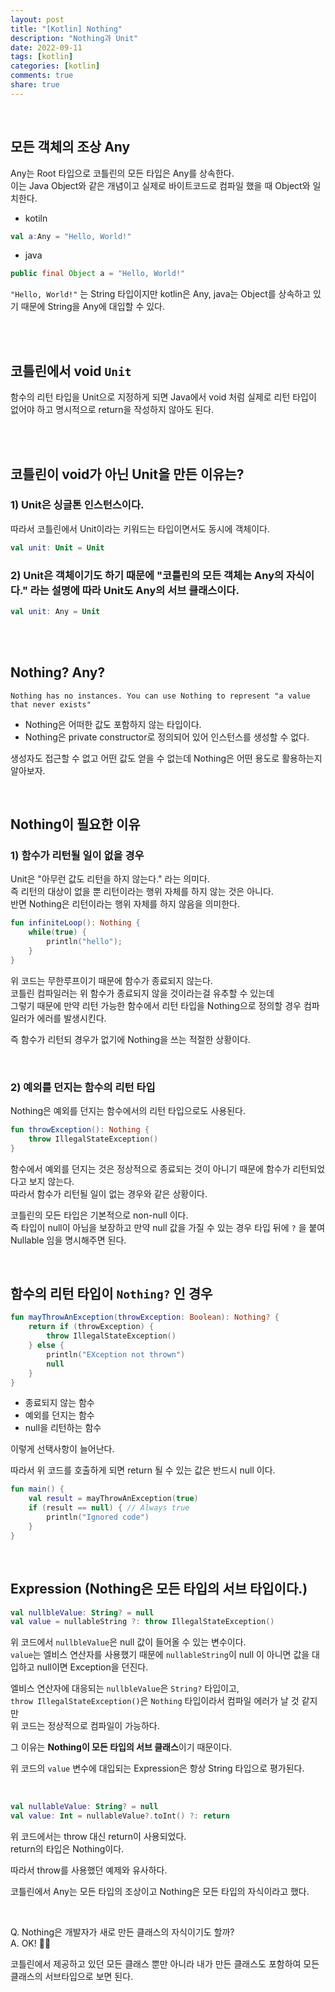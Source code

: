 ```yaml
---
layout: post
title: "[Kotlin] Nothing"    
description: "Nothing과 Unit"  
date: 2022-09-11   
tags: [kotlin]    
categories: [kotlin]
comments: true   
share: true 
---    
```


<br /> 


## 모든 객체의 조상 Any  
Any는 Root 타입으로 코틀린의 모든 타입은 Any를 상속한다.    
이는 Java Object와 같은 개념이고 실제로 바이트코드로 컴파일 했을 때 Object와 일치한다.     


* kotiln 

```kotlin
val a:Any = "Hello, World!"
```

* java 

```java 
public final Object a = "Hello, World!"
```

`"Hello, World!"` 는 String 타입이지만 kotlin은 Any, java는 Object를 상속하고 있기 때문에 String을 Any에 대입할 수 있다.   

<br /> 
<br />


## 코틀린에서 void `Unit`
함수의 리턴 타입을 Unit으로 지정하게 되면 Java에서 void 처럼 실제로 리턴 타입이 없어야 하고 명시적으로 return을 작성하지 않아도 된다.   

<br />
<br />

## 코틀린이 void가 아닌 Unit을 만든 이유는? 
### 1) Unit은 싱글톤 인스턴스이다. 
따라서 코틀린에서 Unit이라는 키워드는 타입이면서도 동시에 객체이다.   

```kotlin
val unit: Unit = Unit
```

### 2) Unit은 객체이기도 하기 때문에 "코틀린의 모든 객체는 Any의 자식이다." 라는 설명에 따라 Unit도 Any의 서브 클래스이다. 

```kotlin
val unit: Any = Unit
```

<br />
<br />

## Nothing? Any?

```text
Nothing has no instances. You can use Nothing to represent "a value that never exists"
```

* Nothing은 어떠한 값도 포함하지 않는 타입이다. 
* Nothing은 private constructor로 정의되어 있어 인스턴스를 생성할 수 없다.    

생성자도 접근할 수 없고 어떤 값도 얻을 수 없는데 Nothing은 어떤 용도로 활용하는지 알아보자. 

<br />

## Nothing이 필요한 이유 
### 1) 함수가 리턴될 일이 없을 경우 
Unit은 "아무런 값도 리턴을 하지 않는다." 라는 의미다.   
즉 리턴의 대상이 없을 뿐 리턴이라는 행위 자체를 하지 않는 것은 아니다.   
반면 Nothing은 리턴이라는 행위 자체를 하지 않음을 의미한다.   

```kotlin
fun infiniteLoop(): Nothing {
    while(true) {
        println("hello");
    }
}
```

위 코드는 무한루프이기 때문에 함수가 종료되지 않는다.   
코틀린 컴파일러는 위 함수가 종료되지 않을 것이라는걸 유추할 수 있는데   
그렇기 때문에 만약 리턴 가능한 함수에서 리턴 타입을 Nothing으로 정의할 경우 컴파일러가 에러를 발생시킨다.   

즉 함수가 리턴되 경우가 없기에 Nothing을 쓰는 적절한 상황이다. 

<br />

### 2) 예외를 던지는 함수의 리턴 타입 
Nothing은 예외를 던지는 함수에서의 리턴 타입으로도 사용된다.   

```kotlin
fun throwException(): Nothing {
    throw IllegalStateException()
}
```

함수에서 예외를 던지는 것은 정상적으로 종료되는 것이 아니기 때문에 함수가 리턴되었다고 보지 않는다.     
따라서 함수가 리턴될 일이 없는 경우와 같은 상황이다.   

코틀린의 모든 타입은 기본적으로 non-null 이다.    
즉 타입이 null이 아님을 보장하고 만약 null 값을 가질 수 있는 경우 타입 뒤에 `?` 을 붙여 Nullable 임을 명시해주면 된다.   

<br />  

## 함수의 리턴 타입이 `Nothing?` 인 경우 

```kotlin
fun mayThrowAnException(throwException: Boolean): Nothing? {
    return if (throwException) {
        throw IllegalStateException()
    } else {
        println("EXception not thrown")
        null
    }
}
```

* 종료되지 않는 함수 
* 예외를 던지는 함수 
* null을 리턴하는 함수 

이렇게 선택사항이 늘어난다.   

따라서 위 코드를 호출하게 되면 return 될 수 있는 값은 반드시 null 이다. 

```kotlin
fun main() {
    val result = mayThrowAnException(true)
    if (result == null) { // Always true
        println("Ignored code")
    }
}
```

<br />

## Expression (Nothing은 모든 타입의 서브 타입이다.)

```kotlin
val nullbleValue: String? = null 
val value = nullableString ?: throw IllegalStateException()
```

위 코드에서 `nullbleValue`은 null 값이 들어올 수 있는 변수이다.   
`value`는 엘비스 연산자를 사용했기 때문에 `nullableString`이 null 이 아니면 값을 대입하고 null이면 Exception을 던진다.

엘비스 연산자에 대응되는 `nullbleValue`은 `String?` 타입이고,   
`throw IllegalStateException()`은 `Nothing` 타입이라서 컴파일 에러가 날 것 같지만   
위 코드는 정상적으로 컴파일이 가능하다.   

그 이유는 **Nothing이 모든 타입의 서브 클래스**이기 때문이다.    

위 코드의 `value` 변수에 대입되는 Expression은 항상 String 타입으로 평가된다.   

<br />


```kotlin
val nullableValue: String? = null
val value: Int = nullableValue?.toInt() ?: return
```

위 코드에서는 throw 대신 return이 사용되었다.   
return의 타입은 Nothing이다.   

따라서 throw를 사용했던 예제와 유사하다.  

코틀린에서 Any는 모든 타입의 조상이고 Nothing은 모든 타입의 자식이라고 했다.   
 
<br /> 

Q. Nothing은 개발자가 새로 만든 클래스의 자식이기도 할까?  
A. OK! 👌🏻

코틀린에서 제공하고 있던 모든 클래스 뿐만 아니라 내가 만든 클래스도 포함하여 모든 클래스의 서브타입으로 보면 된다.   


